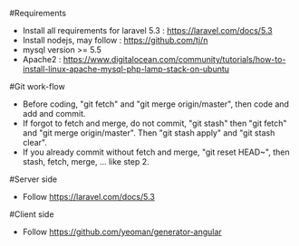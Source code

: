 #Requirements

- Install all requirements for laravel 5.3 : https://laravel.com/docs/5.3
- Install nodejs, may follow : https://github.com/tj/n
- mysql version >= 5.5
- Apache2 : https://www.digitalocean.com/community/tutorials/how-to-install-linux-apache-mysql-php-lamp-stack-on-ubuntu

#Git work-flow

- Before coding, "git fetch" and "git merge origin/master", then code and add and commit.
- If forgot to fetch and merge, do not commit, "git stash" then "git fetch" and "git merge origin/master". Then "git stash apply" and "git stash clear".
- If you already commit without fetch and merge, "git reset HEAD~", then stash, fetch, merge, ... like step 2.

#Server side

- Follow https://laravel.com/docs/5.3

#Client side

- Follow https://github.com/yeoman/generator-angular

